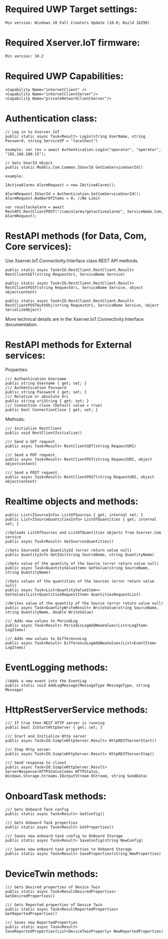 # Required UWP Target settings:

    Min version: Windows 10 Fall Creators Update (10.0; Build 16299)

# Required Xserver.IoT firmware:

    Min version: 10.2

# Required UWP Capabilities:

    <Capability Name="internetClient" />
    <Capability Name="internetClientServer"/>
    <Capability Name="privateNetworkClientServer"/>

# Authentication class:

    // Log in to Xserver.IoT
    public static async Task<Result> Login(string UserName, string Password, string ServiceIP = "localhost")

    example: var res = await Authentication.Login("operator", "operator", "192.168.100.15");

    // Gets UserId object 
    public static Models.Com.Common.IUserId GetComServiceUserId()

    example:

    IActiveAlarms AlarmRequest = new IActiveAlarms();
        
    AlarmRequest.IUserId = Authentication.GetComServiceUserId();
    AlarmRequest.NumberOfItems = 0; //No Limit

    var resultackalarm = await RestAPI.RestClientPOST("/com/alarms/getactivealarms", ServiceName.Com, AlarmRequest);

# RestAPI methods (for Data, Com, Core services):

Use Xserver.IoT.Connectivity.Interface class REST API methods.
    
    public static async Task<IO.RestClient.RestClient.Result> RestClientGET(string RequestUri, ServiceName Service)

    public static async Task<IO.RestClient.RestClient.Result> RestClientPOST(string RequestUri, ServiceName Service, object objectcontent)

    public static async Task<IO.RestClient.RestClient.Result> RestClientPOSTAuthObj(string RequestUri, ServiceName Service, object SerializeObject)
 
More technical details are in the Xserver.IoT.Connectivity.Interface documentation.

# RestAPI methods for External services:

Properties:

    /// Authentication Username
    public string Username { get; set; }
    /// Authentication Password
    public string Password { get; set; }
    /// Relative or absolute Uri
    public string uriString { get; set; } 
    /// Connection close (Default value = true)
    public bool ConnectionClose { get; set; }

Methods:

    /// Initialize RestClient
    public void RestClientInitialize()

    /// Send a GET request.
    public async Task<Result> RestClientGET(string RequestURI)

    /// Send a PUT request.
    public async Task<Result> RestClientPUT(string RequestURI, object objectcontent)

    /// Send a POST request.
    public async Task<Result> RestClientPOST(string RequestURI, object objectcontent)

# Realtime objects and methods:

    public List<ISourceInfo> ListOfSources { get; internal set; }
    public List<ISourceQuantitiesInfo> ListOfQuantities { get; internal set; }

    //Uploads ListOfSources and ListOfQuantities objects from Xserver.Com service
    public async Task<Result> GetSourcesQuantities()

    //Gets SourceId and QuantityId (error return value null)
    public QuantityInfo GetIds(string SourceName, string QuantityName)

    //Gets value of the quantity of the Source (error return value null)
    public async Task<QuantityValueItem> GetValue(string SourceName, string QuantityName)

    //Gets values of the quantities of the Sources (error return value null)
    public async Task<List<QuantityValueItem>> GetValues(List<QuantitiesRequestItem> QuantitiesRequestList)

    //Writes value of the quantity of the Source (error return value null)
    public async Task<QuantityWriteResult> WriteValue(string SourceName, string QuantityName, double WriteValue)

    /// Adds new values to PeriodLog
    public async Task<Result> PeriodicLogAddNewValues(List<LogItem> LogItems)

    /// Adds new values to DifferenceLog    
    public async Task<Result> DifferenceLogAddNewValues(List<EventItem> LogItems)

# EventLogging methods:

    //Adds a new event into the EventLog
    public static void AddLogMessage(MessageType MessageType, string Message)

# HttpRestServerService methods: 

    /// If true then REST HTTP server is running
    public bool IsStartHttpServer { get; set; }

    /// Start and Initialize Http server
    public async Task<IO.SimpleHttpServer.Result> HttpRESTServerStart()

    /// Stop Http server   
    public async Task<IO.SimpleHttpServer.Result> HttpRESTServerStop()

    /// Send response to client 
    public async Task<IO.SimpleHttpServer.Result> ServerResponse(HTTPStatusCodes HTTPStatus, Windows.Storage.Streams.IOutputStream OStream, string SendData)

# OnboardTask methods:

    /// Gets Onboard Task config    
    public static async Task<Result> GetConfig()
    
    /// Gets Onboard Task properties
    public static async Task<Result> GetProperties()
     
    /// Saves new onboard task config to Onboard Storage
    public static async Task<Result> SaveConfig(string NewConfig)
    
    /// Saves new onboard task properties to Onboard Storage
    public static async Task<Result> SaveProperties(string NewProperties)

# DeviceTwin methods:

    /// Gets Desired properties of Device Twin
    public static async Task<ResultDesiredProperties> GetDesiredProperties()
    
    /// Gets Reported properties of Device Twin
    public static async Task<ResultReportedProperties> GetReportedProperties()
    
    /// Saves new ReportedProperties
    public static async Task<Result> SaveReportedProperties(List<DeviceTwinProperty> NewReportedProperties)
    
